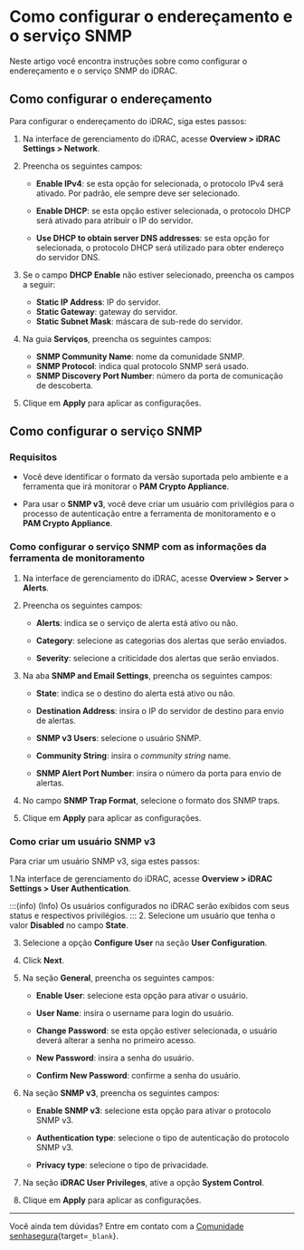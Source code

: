 # Como configurar o endereçamento e o  serviço SNMP

Neste artigo você encontra instruções sobre como configurar o endereçamento e o serviço SNMP do iDRAC. 


## Como configurar o endereçamento

Para configurar o endereçamento do iDRAC, siga estes passos:

1. Na interface de gerenciamento do iDRAC, acesse  **Overview > iDRAC Settings > Network**.
2. Preencha os seguintes campos:
    * **Enable IPv4**: se esta opção for selecionada, o protocolo IPv4 será ativado. Por padrão, ele sempre deve ser selecionado.

    * **Enable DHCP**: se esta opção estiver selecionada, o protocolo DHCP será ativado para atribuir o IP do servidor.
    * **Use DHCP to obtain server DNS addresses**: se esta opção for selecionada, o protocolo DHCP será utilizado para obter endereço do servidor DNS.


3. Se o campo **DHCP Enable** não estiver selecionado, preencha os campos a seguir:

    * **Static IP Address**: IP do servidor.
    * **Static Gateway**: gateway do servidor.
    * **Static Subnet Mask**: máscara de sub-rede do servidor.

4. Na guia **Serviços**, preencha os seguintes campos:


    * **SNMP Community Name**: nome da comunidade SNMP.
    * **SNMP Protocol**: indica qual protocolo SNMP será usado.
    * **SNMP Discovery Port Number**: número da porta de comunicação de descoberta.


5. Clique em **Apply** para aplicar as configurações.

## Como configurar o serviço SNMP

### Requisitos 

* Você deve identificar o formato da versão suportada pelo ambiente e a ferramenta que irá monitorar o **PAM Crypto Appliance**. 


* Para usar o **SNMP v3**, você deve criar um usuário com privilégios para o processo de autenticação entre a ferramenta de monitoramento e o **PAM Crypto Appliance**.




### Como configurar o serviço SNMP com as informações da ferramenta de monitoramento


1. Na interface de gerenciamento do iDRAC, acesse **Overview > Server > Alerts**.
2. Preencha os seguintes campos:
    * **Alerts**: indica se o serviço de alerta está ativo ou não.

    * **Category**: selecione as categorias dos alertas que serão enviados.

    * **Severity**: selecione a criticidade dos alertas que serão enviados.


3. Na aba **SNMP and Email Settings**, preencha os seguintes campos:
    *  **State**: indica se o destino do alerta está ativo ou não.
    *  **Destination Address**: insira o IP do servidor de destino para envio de alertas.

    *  **SNMP v3 Users**: selecione o usuário SNMP.
    *  **Community String**: insira o *community string* name.
    *  **SNMP Alert Port Number**: insira o número da porta para envio de alertas. 


4. No campo **SNMP Trap Format**, selecione o formato dos SNMP traps.

5. Clique em **Apply** para aplicar as configurações.

### Como criar um usuário SNMP v3

Para criar um usuário SNMP v3, siga estes passos:

1.Na interface de gerenciamento do iDRAC, acesse  **Overview > iDRAC Settings > User Authentication**.

:::(info) (Info)
Os usuários configurados no iDRAC serão exibidos com seus status e respectivos privilégios.
:::
2. Selecione um usuário que tenha o valor **Disabled** no campo **State**.

3. Selecione a opção **Configure User** na seção **User Configuration**.
4. Click **Next**.
5. Na seção **General**, preencha os seguintes campos:
    * **Enable User**: selecione esta opção para ativar o usuário.
    * **User Name**: insira o username para login do usuário.
    * **Change Password**: se esta opção estiver selecionada, o usuário deverá alterar a senha no primeiro acesso.

    * **New Password**: insira a senha do usuário.
    * **Confirm New Password**: confirme a senha do usuário.


6. Na seção **SNMP v3**, preencha os seguintes campos:

    * **Enable SNMP v3**: selecione esta opção para ativar o protocolo SNMP v3.

    * **Authentication type**: selecione o tipo de autenticação do protocolo SNMP v3.

    * **Privacy type**: selecione o tipo de privacidade.


7. Na seção **iDRAC User Privileges**, ative a opção **System Control**.
8. Clique em **Apply** para aplicar as configurações.


* * *
Você ainda tem dúvidas? Entre em contato com a [Comunidade senhasegura](https://community.senhasegura.io/){target=`_blank`}.
